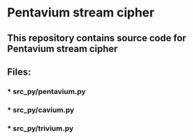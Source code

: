 # Pentavium stream cipher

## This repository contains source code for Pentavium stream cipher
## Files:
### * src_py/pentavium.py
### * src_py/cavium.py
### * src_py/trivium.py
